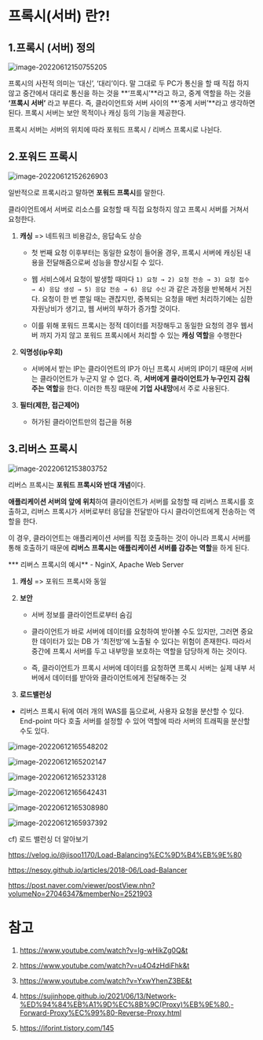 # 프록시(서버) 란?!



## 1.프록시 (서버) 정의

![image-20220612150755205](프록시.assets/image-20220612150755205.png)



프록시의 사전적 의미는 ‘대신’, ‘대리’이다. 말 그대로 두 PC가 통신을 할 때 직접 하지 않고 중간에서 대리로 통신을 하는 것을 **‘프록시’**라고 하고, 중계 역할을 하는 것을 **‘프록시 서버’** 라고 부른다. 즉, 클라이언트와 서버 사이의 **‘중계 서버’**라고 생각하면 된다. 프록시 서버는 보안 목적이나 캐싱 등의 기능을 제공한다.



프록시 서버는 서버의 위치에 따라 포워드 프록시 / 리버스 프록시로 나뉜다.

## 2.포워드 프록시

![image-20220612152626903](프록시.assets/image-20220612152626903.png)



일반적으로 프록시라고 말하면 **포워드 프록시**를 말한다.

클라이언트에서 서버로 리소스를 요청할 때 직접 요청하지 않고 프록시 서버를 거쳐서 요청한다. 



1. **캐싱**  => 네트워크 비용감소, 응답속도 상승

   * 첫 번째 요청 이후부터는 동일한 요청이 들어올 경우, 프록시 서버에 캐싱된 내용을 전달해줌으로써 성능을 향상시킬 수 있다.

     

   * 웹 서비스에서 요청이 발생할 때마다 `1) 요청 → 2) 요청 전송 → 3) 요청 접수 → 4) 응답 생성 → 5) 응답 전송 → 6) 응답 수신` 과 같은 과정을 반복해서 거친다. 요청이 한 번 뿐일 때는 괜찮지만, 중복되는 요청을 매번 처리하기에는 심한 자원낭비가 생기고, 웹 서버의 부하가 증가할 것이다.

   

   * 이를 위해 포워드 프록시는 정적 데이터를 저장해두고 동일한 요청의 경우 웹서버 까지 가지 않고 포워드 프록시에서 처리할 수 있는 **캐싱 역할**을 수행한다

     

2. **익명성(ip우회)**
   * 서버에서 받는 IP는 클라이언트의 IP가 아닌 프록시 서버의 IP이기 때문에 서버는 클라이언트가 누군지 알 수 없다. 즉, **서버에게 클라이언트가 누구인지 감춰주는 역할**을 한다. 이러한 특징 때문에 **기업 사내망**에서 주로 사용된다.



3. **필터(제한, 접근제어)**

   * 허가된 클라이언트만의 접근을 허용

     

## 3.리버스 프록시



![image-20220612153803752](프록시.assets/image-20220612153803752.png)



리버스 프록시는 **포워드 프록시와 반대 개념**이다. 

**애플리케이션 서버의 앞에 위치**하여 클라이언트가 서버를 요청할 때 리버스 프록시를 호출하고, 리버스 프록시가 서버로부터 응답을 전달받아 다시 클라이언트에게 전송하는 역할을 한다.

이 경우, 클라이언트는 애플리케이션 서버를 직접 호출하는 것이 아니라 프록시 서버를 통해 호출하기 때문에 **리버스 프록시는 애플리케이션 서버를 감추는 역할**을 하게 된다.

*** 리버스 프록시의 예시** - NginX, Apache Web Server



1. **캐싱** => 포워드 프록시와 동일



2. **보안**

   * 서버 정보를 클라이언트로부터 숨김

   

   *  클라이언트가 바로 서버에 데이터를 요청하여 받아볼 수도 있지만, 
     그러면 중요한 데이터가 있는 DB 가 ‘최전방’에 노출될 수 있다는 위험이 존재한다. 따라서 중간에 프록시 서버를 두고 내부망을 보호하는 역할을 담당하게 하는 것이다. 

   

   * 즉, 클라이언트가 프록시 서버에 데이터를 요청하면 프록시 서버는 실제 내부 서버에서 데이터를 받아와 클라이언트에게 전달해주는 것

     

3. **로드밸런싱**

* 리버스 프록시 뒤에 여러 개의 WAS를 둠으로써, 사용자 요청을 분산할 수 있다. End-point 마다 호출 서버를 설정할 수 있어 역할에 따라 서버의 트래픽을 분산할 수도 있다.

![image-20220612165548202](프록시.assets/image-20220612165548202.png)

![image-20220612165202147](프록시.assets/image-20220612165202147.png)

![image-20220612165233128](프록시.assets/image-20220612165233128.png)

![image-20220612165642431](프록시.assets/image-20220612165642431.png)

![image-20220612165308980](프록시.assets/image-20220612165308980.png)



![image-20220612165937392](프록시.assets/image-20220612165937392.png)



cf) 로드 밸런싱 더 알아보기

https://velog.io/@jisoo1170/Load-Balancing%EC%9D%B4%EB%9E%80

https://nesoy.github.io/articles/2018-06/Load-Balancer

https://post.naver.com/viewer/postView.nhn?volumeNo=27046347&memberNo=2521903

# 참고

1. https://www.youtube.com/watch?v=lg-wHikZg0Q&t

2. https://www.youtube.com/watch?v=u4O4zHdiFhk&t

3. https://www.youtube.com/watch?v=YxwYhenZ3BE&t

4. https://sujinhope.github.io/2021/06/13/Network-%ED%94%84%EB%A1%9D%EC%8B%9C(Proxy)%EB%9E%80,-Forward-Proxy%EC%99%80-Reverse-Proxy.html

5. https://iforint.tistory.com/145